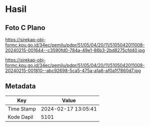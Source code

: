 # Hasil

## Foto C Plano

https://sirekap-obj-formc.kpu.go.id/34ec/pemilu/pdpr/51/05/04/20/11/5105042011008-20240215-001644--c3590fd0-784a-49e1-86b3-2bd8275cfd40.jpg

https://sirekap-obj-formc.kpu.go.id/34ec/pemilu/pdpr/51/05/04/20/11/5105042011008-20240215-001810--abc92698-5ca5-475a-a1a6-af0a1f7860d7.jpg


## Metadata

| Key        | Value               |
| ---------- | ------------------- |
| Time Stamp | 2024-02-17 13:05:41 |
| Kode Dapil | 5101                |



